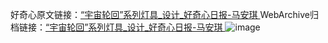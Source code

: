 好奇心原文链接：[“宇宙轮回”系列灯具_设计_好奇心日报-马安琪 ](https://www.qdaily.com/articles/12038.html)
WebArchive归档链接：[“宇宙轮回”系列灯具_设计_好奇心日报-马安琪 ](http://web.archive.org/web/20190623171829/https://www.qdaily.com/articles/12038.html)
![image](http://ww3.sinaimg.cn/large/007d5XDply1g3whvmklopj30u03r0h4j)
